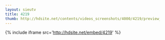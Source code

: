 ```yaml
---
layout: sieutv
title: 4219
thumb: http://hdsite.net/contents/videos_screenshots/4000/4219/preview_360p.mp4.jpg
---
```

{% include iframe src='http://hdsite.net/embed/4219' %}
 
